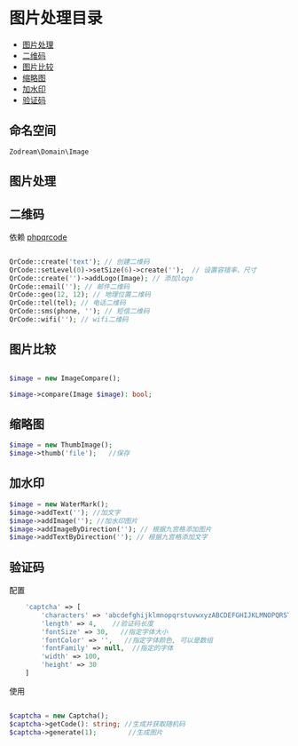 # 图片处理目录

- [图片处理](#base)
- [二维码](#qrcode)
- [图片比较](#compare)
- [缩略图](#thumb)
- [加水印](#water)
- [验证码](#captcha)


## 命名空间
    Zodream\Domain\Image

<a name="base"></a>
## 图片处理

<a name="qrcode"></a>
## 二维码

依赖 [phpqrcode](http://phpqrcode.sourceforge.net/)

```PHP

QrCode::create('text'); // 创建二维码
QrCode::setLevel(0)->setSize(6)->create('');  // 设置容错率、尺寸
QrCode::create('')->addLogo(Image); // 添加logo
QrCode::email(''); // 邮件二维码
QrCode::geo(12, 12); // 地理位置二维码
QrCode::tel(tel); // 电话二维码
QrCode::sms(phone, ''); // 短信二维码
QrCode::wifi(''); // wifi二维码


```

<a name="compare"></a>
## 图片比较

```PHP

$image = new ImageCompare();

$image->compare(Image $image): bool;

```

<a name="thumb"></a>
## 缩略图

```PHP
$image = new ThumbImage();
$image->thumb('file');   //保存

```

<a name="water"></a>
## 加水印

```PHP
$image = new WaterMark();
$image->addText(''); //加文字
$image->addImage(''); //加水印图片
$image->addImageByDirection(''); // 根据九宫格添加图片
$image->addTextByDirection(''); // 根据九宫格添加文字

```

<a name="captcha"></a>
## 验证码

配置
```PHP
    'captcha' => [
        'characters' => 'abcdefghijklmnopqrstuvwxyzABCDEFGHIJKLMNOPQRSTUVWXYZ0123456789', //随机因子
        'length' => 4,    //验证码长度
        'fontSize' => 30,   //指定字体大小
        'fontColor' => '',   //指定字体颜色, 可以是数组
        'fontFamily' => null,  //指定的字体
        'width' => 100,
        'height' => 30
    ]

```

使用

```PHP

$captcha = new Captcha();
$captcha->getCode(): string; //生成并获取随机码
$captcha->generate(1);        //生成图片

```

